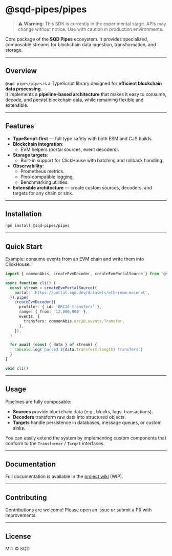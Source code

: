 # @sqd-pipes/pipes

> ⚠️ **Warning**: This SDK is currently in the experimental stage.
> APIs may change without notice.
> Use with caution in production environments.

Core package of the **SQD Pipes** ecosystem. It provides specialized, composable streams for blockchain data ingestion, transformation, and storage.

---

## Overview

`@sqd-pipes/pipes` is a TypeScript library designed for **efficient blockchain data processing**.  
It implements a **pipeline-based architecture** that makes it easy to consume, decode, and persist blockchain data, while remaining flexible and extensible.

---

## Features

- **TypeScript-first** — full type safety with both ESM and CJS builds.
- **Blockchain integration**:
  - EVM helpers (portal sources, event decoders).
- **Storage targets**:
  - Built-in support for ClickHouse with batching and rollback handling.
- **Observability**:
  - Prometheus metrics.
  - Pino-compatible logging.
  - Benchmarking utilities.
- **Extensible architecture** — create custom sources, decoders, and targets for any chain or sink.

---

## Installation

```bash
npm install @sqd-pipes/pipes
```

---

## Quick Start

Example: consume events from an EVM chain and write them into ClickHouse.

```ts
import { commonAbis, createEvmDecoder, createEvmPortalSource } from '@sqd-pipes/pipes/evm'

async function cli() {
  const stream = createEvmPortalSource({
    portal: 'https://portal.sqd.dev/datasets/ethereum-mainnet',
  }).pipe(
    createEvmDecoder({
      profiler: { id: 'ERC20 transfers' },
      range: { from: '12,000,000' },
      events: {
        transfers: commonAbis.erc20.events.Transfer,
      },
    }),
  )

  for await (const { data } of stream) {
    console.log(`parsed ${data.transfers.length} transfers`)
  }
}

void cli()
```

---

## Usage

Pipelines are fully composable:

- **Sources** provide blockchain data (e.g., blocks, logs, transactions).
- **Decoders** transform raw data into structured objects.
- **Targets** handle persistence in databases, message queues, or custom sinks.

You can easily extend the system by implementing custom components that conform to the `Transformer` / `Target` interfaces.

---

## Documentation

Full documentation is available in the [project wiki](./docs) (WIP).

---

## Contributing

Contributions are welcome! Please open an issue or submit a PR with improvements.

---

## License

MIT © SQD
